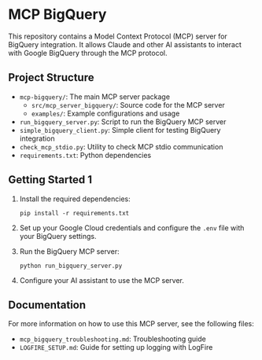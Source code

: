 # MCP BigQuery

This repository contains a Model Context Protocol (MCP) server for BigQuery integration. It allows Claude and other AI assistants to interact with Google BigQuery through the MCP protocol.

## Project Structure

- `mcp-bigquery/`: The main MCP server package
  - `src/mcp_server_bigquery/`: Source code for the MCP server
  - `examples/`: Example configurations and usage
- `run_bigquery_server.py`: Script to run the BigQuery MCP server
- `simple_bigquery_client.py`: Simple client for testing BigQuery integration
- `check_mcp_stdio.py`: Utility to check MCP stdio communication
- `requirements.txt`: Python dependencies

## Getting Started 1

1. Install the required dependencies:
   ```
   pip install -r requirements.txt
   ```

2. Set up your Google Cloud credentials and configure the `.env` file with your BigQuery settings.

3. Run the BigQuery MCP server:
   ```
   python run_bigquery_server.py
   ```

4. Configure your AI assistant to use the MCP server.

## Documentation

For more information on how to use this MCP server, see the following files:
- `mcp_bigquery_troubleshooting.md`: Troubleshooting guide
- `LOGFIRE_SETUP.md`: Guide for setting up logging with LogFire
